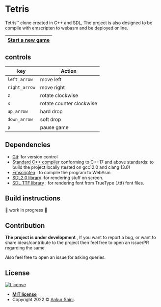 # Tetris
Tetris™ clone created in C++ and SDL, The project is also designed to be compile with emscripten to webasm and be deployed online.

| [Start a new game](https://tetrisplusplus.netlify.app/) |
| --------------------------------------- |

## controls 

|     key     |        Action           |
|     ---     |        ------           |
|`left_arrow` | move left               |
|`right_arrow`| move right              |
|`z`          | rotate clockwise        |
|`x`          | rotate counter clockwise|
|`up_arrow`   | hard drop               |
|`down_arrow` | soft drop               |
|`p`          | pause game              |

## Dependencies

- [Git](https://git-scm.com): for version control
- [Standard C++ compiler](https://en.wikipedia.org/wiki/List_of_compilers#cite_ref-15) conforming to C++17 and above standards: to build the project locally (tested on gcc12.0 and clang 13.0)
- [Emscripten](https://emscripten.org) : to compile the program to WebAsm
- [SDL2.0 library](https://github.com/libsdl-org/SDL) :for rendering stuff on screen.
- [SDL TTF library](https://github.com/libsdl-org/SDL_ttf) : for rendering font from TrueType (.ttf) font files.

## Build instructions

🚧 work in progress 🚧

## Contribution

**The project is under development** , If you want to report a bug, or want to share ideas/contribute to the project then feel free to open an issue/PR regarding the same

Also feel free to open an issue for asking queries.

## License

[![License](http://img.shields.io/:license-mit-blue.svg?style=flat-square)](http://badges.mit-license.org)

- **[MIT license](./LICENSE)**
- Copyright 2022 © <a href="https://github.com/Arsenic-ATG" target="_blank">Ankur Saini</a>.
